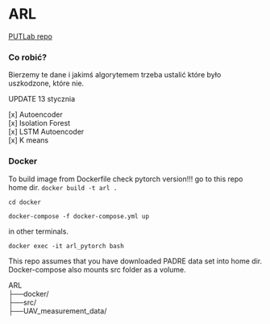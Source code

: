 # ARL

[PUTLab repo](https://github.com/AeroLabPUT/UAV_measurement_data)

### Co robić?
Bierzemy te dane i jakimś algorytemem trzeba ustalić które było uszkodzone, które nie.

UPDATE 13 stycznia

[x] Autoencoder <br/>
[x] Isolation Forest  <br/>
[x] LSTM Autoencoder <br/>
[x] K means <br/>


### Docker

To build image from Dockerfile check pytorch version!!!
go to this repo home dir.
` docker build -t arl . `

`cd docker`

`docker-compose -f docker-compose.yml up`

in other terminals.

`docker exec -it arl_pytorch bash`

This repo assumes that you have downloaded PADRE data set into home dir. Docker-compose also mounts src folder as a volume.

ARL <br>
├──docker/ <br>
├──src/ <br>
├──UAV_measurement_data/ <br> 


